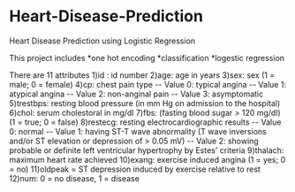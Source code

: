 # Heart-Disease-Prediction
Heart Disease Prediction using Logistic Regression

This project includes
*one hot encoding
*classification
*logestic regression

There are 11 attributes
1)id : id number
2)age: age in years
3)sex: sex (1 = male; 0 = female)
4)cp: chest pain type
-- Value 0: typical angina
-- Value 1: atypical angina
-- Value 2: non-anginal pain
-- Value 3: asymptomatic
5)trestbps: resting blood pressure (in mm Hg on admission to the hospital)
6)chol: serum cholestoral in mg/dl
7)fbs: (fasting blood sugar > 120 mg/dl) (1 = true; 0 = false)
8)restecg: resting electrocardiographic results
-- Value 0: normal
-- Value 1: having ST-T wave abnormality (T wave inversions and/or ST elevation or depression of > 0.05 mV)
-- Value 2: showing probable or definite left ventricular hypertrophy by Estes' criteria
9)thalach: maximum heart rate achieved
10)exang: exercise induced angina (1 = yes; 0 = no)
11)oldpeak = ST depression induced by exercise relative to rest
12)num: 0 = no disease, 1 = disease
